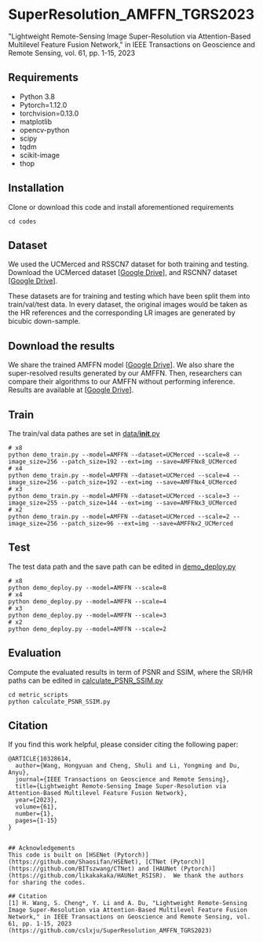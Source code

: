 # SuperResolution_AMFFN_TGRS2023
"Lightweight Remote-Sensing Image Super-Resolution via Attention-Based Multilevel Feature Fusion Network," in IEEE Transactions on Geoscience and Remote Sensing, vol. 61, pp. 1-15, 2023

## Requirements
- Python 3.8
- Pytorch=1.12.0
- torchvision=0.13.0
- matplotlib
- opencv-python
- scipy
- tqdm
- scikit-image
- thop

## Installation
Clone or download this code and install aforementioned requirements 
```
cd codes
```

## Dataset
We used the UCMerced and RSSCN7 dataset for both training and testing.
Download the UCMerced dataset [[Google Drive](https://drive.google.com/file/d/1ckE3ZrmzhU7EOnHXXogRAG2Ho7rU4kCd/view?usp=drive_link)], 
and RSCNN7 dataset [[Google Drive](https://drive.google.com/file/d/1vNy-EF-g_x9mY2yq1_DTQdqWRW7aqNsF/view?usp=drive_link)].

These datasets are for training and testing which have been split them into train/val/test data. In every dataset, the original images would be taken as the HR references and the corresponding LR images are generated by bicubic down-sample. 

## Download the results
We share the trained AMFFN model [[Google Drive](https://drive.google.com/file/d/10ajvtXeLAUPb_NmghfRTFLpk0kDXI1Go/view?usp=drive_link)].
We also share the super-resolved results generated by our AMFFN. Then, researchers can compare their algorithms to our AMFFN without performing inference.
Results are available at [[Google Drive](https://drive.google.com/file/d/1s90xW2JgORLvx3rmqqs_zNUcDBOKKxbH/view?usp=drive_link)].

## Train
The train/val data pathes are set in [data/__init__.py](codes/data/__init__.py) 
```
# x8
python demo_train.py --model=AMFFN --dataset=UCMerced --scale=8 --image_size=256 --patch_size=192 --ext=img --save=AMFFNx8_UCMerced
# x4
python demo_train.py --model=AMFFN --dataset=UCMerced --scale=4 --image_size=256 --patch_size=192 --ext=img --save=AMFFNx4_UCMerced
# x3
python demo_train.py --model=AMFFN --dataset=UCMerced --scale=3 --image_size=255 --patch_size=144 --ext=img --save=AMFFNx3_UCMerced
# x2
python demo_train.py --model=AMFFN --dataset=UCMerced --scale=2 --image_size=256 --patch_size=96 --ext=img --save=AMFFNx2_UCMerced
```

## Test 
The test data path and the save path can be edited in [demo_deploy.py](codes/demo_deploy.py)

```
# x8
python demo_deploy.py --model=AMFFN --scale=8
# x4
python demo_deploy.py --model=AMFFN --scale=4
# x3
python demo_deploy.py --model=AMFFN --scale=3
# x2
python demo_deploy.py --model=AMFFN --scale=2
```

## Evaluation 
Compute the evaluated results in term of PSNR and SSIM, where the SR/HR paths can be edited in [calculate_PSNR_SSIM.py](codes/metric_scripts/calculate_PSNR_SSIM.py)

```
cd metric_scripts 
python calculate_PSNR_SSIM.py
```

## Citation 
If you find this work helpful, please consider citing the following paper:
``````
@ARTICLE{10328614,
  author={Wang, Hongyuan and Cheng, Shuli and Li, Yongming and Du, Anyu},
  journal={IEEE Transactions on Geoscience and Remote Sensing}, 
  title={Lightweight Remote-Sensing Image Super-Resolution via Attention-Based Multilevel Feature Fusion Network}, 
  year={2023},
  volume={61},
  number={1},
  pages={1-15}
}


## Acknowledgements 
This code is built on [HSENet (Pytorch)](https://github.com/Shaosifan/HSENet), [CTNet (Pytorch)](https://github.com/BITszwang/CTNet) and [HAUNet (Pytorch)](https://github.com/likakakaka/HAUNet_RSISR).  We thank the authors for sharing the codes.

## Citation  
[1] H. Wang, S. Cheng*, Y. Li and A. Du, "Lightweight Remote-Sensing Image Super-Resolution via Attention-Based Multilevel Feature Fusion Network," in IEEE Transactions on Geoscience and Remote Sensing, vol. 61, pp. 1-15, 2023 (https://github.com/cslxju/SuperResolution_AMFFN_TGRS2023)




















